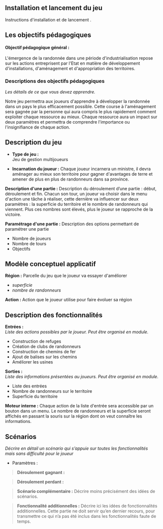 ## Installation et lancement du jeu 
Instructions d'installation et de lancement . 

## Les objectifs pédagogiques
#### Objectif pédagogique général :

L'émergence de la randonnée dans une période d'industrialisation repose sur les actions entreprisent par l'Etat en matière de développement d'installations, d'aménagement et d'appropriation des territoires.

### Descriptions des objectifs pédagogiques 
*Les détails de ce que vous devez apprendre.* 

Notre jeu permettra aux joueurs d'apprendre à développer la randonnée dans un pays le plus efficacement possible. Cette course à l'aménagement sera gagnée par la personne qui aura compris le plus rapidement comment exploiter chaque ressource au mieux. Chaque ressource aura un impact sur deux paramètres et permettra de comprendre l'importance ou l'insignifiance de chaque action. 

## Description du jeu 

- **Type de jeu :**  
Jeu de gestion multijoueurs

- **Incarnation du joueur :** 
Chaque joueur incarnera un ministre, il devra aménager au mieux son territoire pour gagner d'avantages de terre et amener de plus en plus de randonneurs dans sa province.

**Description d'une partie :** Description du déroulement d’une partie : début, déroulement et fin.
Chacun son tour, un joueur va choisir dans le menu d'action une tâche à réaliser, cette dernière va influencer sur deux paramètres : la superficie du territoire et le nombre de randonneurs qui viennent. Plus ces nombres sont élevés, plus le joueur se rapproche de la victoire. 

**Paramétrage d'une partie :** Description des options permettant de paramétrer une partie
 - Nombre de joueurs
 - Nombre de tours
 - Objectifs

## Modèle conceptuel applicatif 

**Région :** Parcelle du jeu que le joueur va essayer d'améliorer
- _superficie_
- _nombre de randonneurs_

**Action :** Action que le joueur utilise pour faire évoluer sa région

## Description des fonctionnalités
**Entrées :**  
*Liste des actions possibles par le joueur. Peut être organisé en module.*
 - Construction de refuges
 - Création de clubs de randonneurs
 - Construction de chemins de fer
 - Ajout de balises sur les chemins
 - Améliorer les usines

**Sorties :**  
*Liste des informations présentées au joueurs. Peut être organisé en module.*
 - Liste des entrées
 - Nombre de randonneurs sur le territoire
 - Superficie du territoire


**Moteur interne :**
Chaque action de la liste d'entrée sera accessible par un bouton dans un menu. Le nombre de randonneurs et la superficie seront affichés en passant la souris sur la région dont on veut connaître les informations.


## Scénarios 
*Décrire en détail un scénario qui s’appuie sur toutes les fonctionnalités mais sans difficulté pour le joueur*

- Paramètres : 

>**Déroulement gagnant :**

>**Déroulement perdant :**

>**Scénario complémentaire :** Décrire moins précisément des idées de scénarios.

>**Fonctionnalité additionnelles :** Décrire ici les idées de fonctionnalités additionnelles. Cette partie ne doit servir qu’en dernier recours, pour transmettre ce qui n’a pas été inclus dans les fonctionnalités faute de temps.





